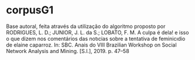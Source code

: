 # corpusG1
Base autoral, feita através da utilização do algoritmo proposto por RODRIGUES, L. D.; JUNIOR, J. L. da S.; LOBATO, F. M. A culpa é dela! e isso o que dizem nos comentários das notıcias sobre a tentativa de feminicıdio de elaine caparroz. In: SBC. Anais do VIII Brazilian Workshop on Social Network Analysis and Mining. [S.l.], 2019. p. 47–58
